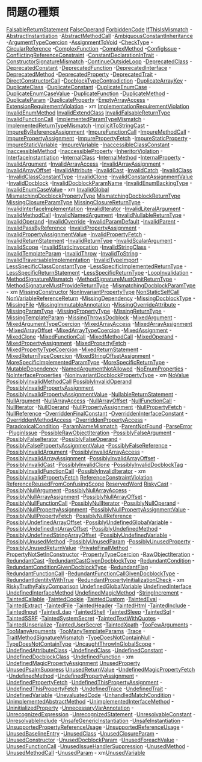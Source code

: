 # 問題の種類

[FalsableReturnStatement](issues/FalsableReturnStatement.md) [FalseOperand](issues/FalseOperand.md) [ForbiddenCode](issues/ForbiddenCode.md) [IfThisIsMismatch](issues/IfThisIsMismatch.md) -[AbstractInstantiation](issues/AbstractInstantiation.md) -[AbstractMethodCall](issues/AbstractMethodCall.md) -[AmbiguousConstantInheritance](issues/AmbiguousConstantInheritance.md) -[ArgumentTypeCoercion](issues/ArgumentTypeCoercion.md) -[AssignmentToVoid](issues/AssignmentToVoid.md) -[CheckType](issues/CheckType.md) -[CircularReference](issues/CircularReference.md) -[ComplexFunction](issues/ComplexFunction.md) -[ComplexMethod](issues/ComplexMethod.md) -[ConfigIssue](issues/ConfigIssue.md) -[ConflictingReferenceConstraint](issues/ConflictingReferenceConstraint.md) -[ConstantDeclarationInTrait](issues/ConstantDeclarationInTrait.md) -[ConstructorSignatureMismatch](issues/ConstructorSignatureMismatch.md) -[ContinueOutsideLoop](issues/ContinueOutsideLoop.md) -[DeprecatedClass](issues/DeprecatedClass.md) -[DeprecatedConstant](issues/DeprecatedConstant.md) -[DeprecatedFunction](issues/DeprecatedFunction.md) -[DeprecatedInterface](issues/DeprecatedInterface.md) -[DeprecatedMethod](issues/DeprecatedMethod.md) -[DeprecatedProperty](issues/DeprecatedProperty.md) -[DeprecatedTrait](issues/DeprecatedTrait.md) -[DirectConstructorCall](issues/DirectConstructorCall.md) -[DocblockTypeContradiction](issues/DocblockTypeContradiction.md) -[DuplicateArrayKey](issues/DuplicateArrayKey.md) -[DuplicateClass](issues/DuplicateClass.md) -[DuplicateConstant](issues/DuplicateConstant.md) -[DuplicateEnumCase](issues/DuplicateEnumCase.md) -[DuplicateEnumCaseValue](issues/DuplicateEnumCaseValue.md) -[DuplicateFunction](issues/DuplicateFunction.md) -[DuplicateMethod](issues/DuplicateMethod.md) -[DuplicateParam](issues/DuplicateParam.md) -[DuplicateProperty](issues/DuplicateProperty.md) -[EmptyArrayAccess](issues/EmptyArrayAccess.md) -[ExtensionRequirementViolation](issues/ExtensionRequirementViolation.md) - xm [ImplementationRequirementViolation](issues/ImplementationRequirementViolation.md) [InvalidEnumMethod](issues/InvalidEnumMethod.md) [InvalidExtendClass](issues/InvalidExtendClass.md) [InvalidFalsableReturnType](issues/InvalidFalsableReturnType.md) [InvalidFunctionCall](issues/InvalidFunctionCall.md) -[ImplementedParamTypeMismatch](issues/ImplementedParamTypeMismatch.md) -[ImplementedReturnTypeMismatch](issues/ImplementedReturnTypeMismatch.md) -[ImplicitToStringCast](issues/ImplicitToStringCast.md) -[ImpureByReferenceAssignment](issues/ImpureByReferenceAssignment.md) -[ImpureFunctionCall](issues/ImpureFunctionCall.md) -[ImpureMethodCall](issues/ImpureMethodCall.md) -[ImpurePropertyAssignment](issues/ImpurePropertyAssignment.md) -[ImpurePropertyFetch](issues/ImpurePropertyFetch.md) -[ImpureStaticProperty](issues/ImpureStaticProperty.md) -[ImpureStaticVariable](issues/ImpureStaticVariable.md) -[ImpureVariable](issues/ImpureVariable.md) -[InaccessibleClassConstant](issues/InaccessibleClassConstant.md) -[InaccessibleMethod](issues/InaccessibleMethod.md) -[InaccessibleProperty](issues/InaccessibleProperty.md) -[InheritorViolation](issues/InheritorViolation.md) -[InterfaceInstantiation](issues/InterfaceInstantiation.md) -[InternalClass](issues/InternalClass.md) -[InternalMethod](issues/InternalMethod.md) -[InternalProperty](issues/InternalProperty.md) -[InvalidArgument](issues/InvalidArgument.md) -[InvalidArrayAccess](issues/InvalidArrayAccess.md) -[InvalidArrayAssignment](issues/InvalidArrayAssignment.md) -[InvalidArrayOffset](issues/InvalidArrayOffset.md) -[InvalidAttribute](issues/InvalidAttribute.md) -[InvalidCast](issues/InvalidCast.md) -[InvalidCatch](issues/InvalidCatch.md) -[InvalidClass](issues/InvalidClass.md) -[InvalidClassConstantType](issues/InvalidClassConstantType.md) -[InvalidClone](issues/InvalidClone.md) -[InvalidConstantAssignmentValue](issues/InvalidConstantAssignmentValue.md) -[InvalidDocblock](issues/InvalidDocblock.md) -[InvalidDocblockParamName](issues/InvalidDocblockParamName.md) -[InvalidEnumBackingType](issues/InvalidEnumBackingType.md) -[InvalidEnumCaseValue](issues/InvalidEnumCaseValue.md) - xm [InvalidGlobal](issues/InvalidGlobal.md) [MismatchingDocblockPropertyType](issues/MismatchingDocblockPropertyType.md) [MismatchingDocblockReturnType](issues/MismatchingDocblockReturnType.md) [MissingClosureParamType](issues/MissingClosureParamType.md) [MissingClosureReturnType](issues/MissingClosureReturnType.md) -[InvalidInterfaceImplementation](issues/InvalidInterfaceImplementation.md) -[InvalidIterator](issues/InvalidIterator.md) -[InvalidLiteralArgument](issues/InvalidLiteralArgument.md) -[InvalidMethodCall](issues/InvalidMethodCall.md) -[InvalidNamedArgument](issues/InvalidNamedArgument.md) -[InvalidNullableReturnType](issues/InvalidNullableReturnType.md) -[InvalidOperand](issues/InvalidOperand.md) -[InvalidOverride](issues/InvalidOverride.md) -[InvalidParamDefault](issues/InvalidParamDefault.md) -[InvalidParent](issues/InvalidParent.md) -[InvalidPassByReference](issues/InvalidPassByReference.md) -[InvalidPropertyAssignment](issues/InvalidPropertyAssignment.md) -[InvalidPropertyAssignmentValue](issues/InvalidPropertyAssignmentValue.md) -[InvalidPropertyFetch](issues/InvalidPropertyFetch.md) -[InvalidReturnStatement](issues/InvalidReturnStatement.md) -[InvalidReturnType](issues/InvalidReturnType.md) -[InvalidScalarArgument](issues/InvalidScalarArgument.md) -[InvalidScope](issues/InvalidScope.md) -[InvalidStaticInvocation](issues/InvalidStaticInvocation.md) -[InvalidStringClass](issues/InvalidStringClass.md) -[InvalidTemplateParam](issues/InvalidTemplateParam.md) -[InvalidThrow](issues/InvalidThrow.md) -[InvalidToString](issues/InvalidToString.md) -[InvalidTraversableImplementation](issues/InvalidTraversableImplementation.md) -[InvalidTypeImport](issues/InvalidTypeImport.md) -[LessSpecificClassConstantType](issues/LessSpecificClassConstantType.md) -[LessSpecificImplementedReturnType](issues/LessSpecificImplementedReturnType.md) -[LessSpecificReturnStatement](issues/LessSpecificReturnStatement.md) -[LessSpecificReturnType](issues/LessSpecificReturnType.md) -[LoopInvalidation](issues/LoopInvalidation.md) -[MethodSignatureMismatch](issues/MethodSignatureMismatch.md) -[MethodSignatureMustOmitReturnType](issues/MethodSignatureMustOmitReturnType.md) -[MethodSignatureMustProvideReturnType](issues/MethodSignatureMustProvideReturnType.md) -[MismatchingDocblockParamType](issues/MismatchingDocblockParamType.md) - xm [MissingConstructor](issues/MissingConstructor.md) [NonInvariantPropertyType](issues/NonInvariantPropertyType.md) [NonStaticSelfCall](issues/NonStaticSelfCall.md) [NonVariableReferenceReturn](issues/NonVariableReferenceReturn.md) -[MissingDependency](issues/MissingDependency.md) -[MissingDocblockType](issues/MissingDocblockType.md) -[MissingFile](issues/MissingFile.md) -[MissingImmutableAnnotation](issues/MissingImmutableAnnotation.md) -[MissingOverrideAttribute](issues/MissingOverrideAttribute.md) -[MissingParamType](issues/MissingParamType.md) -[MissingPropertyType](issues/MissingPropertyType.md) -[MissingReturnType](issues/MissingReturnType.md) -[MissingTemplateParam](issues/MissingTemplateParam.md) -[MissingThrowsDocblock](issues/MissingThrowsDocblock.md) -[MixedArgument](issues/MixedArgument.md) -[MixedArgumentTypeCoercion](issues/MixedArgumentTypeCoercion.md) -[MixedArrayAccess](issues/MixedArrayAccess.md) -[MixedArrayAssignment](issues/MixedArrayAssignment.md) -[MixedArrayOffset](issues/MixedArrayOffset.md) -[MixedArrayTypeCoercion](issues/MixedArrayTypeCoercion.md) -[MixedAssignment](issues/MixedAssignment.md) -[MixedClone](issues/MixedClone.md) -[MixedFunctionCall](issues/MixedFunctionCall.md) -[MixedMethodCall](issues/MixedMethodCall.md) -[MixedOperand](issues/MixedOperand.md) -[MixedPropertyAssignment](issues/MixedPropertyAssignment.md) -[MixedPropertyFetch](issues/MixedPropertyFetch.md) -[MixedPropertyTypeCoercion](issues/MixedPropertyTypeCoercion.md) -[MixedReturnStatement](issues/MixedReturnStatement.md) -[MixedReturnTypeCoercion](issues/MixedReturnTypeCoercion.md) -[MixedStringOffsetAssignment](issues/MixedStringOffsetAssignment.md) -[MoreSpecificImplementedParamType](issues/MoreSpecificImplementedParamType.md) -[MoreSpecificReturnType](issues/MoreSpecificReturnType.md) -[MutableDependency](issues/MutableDependency.md) -[NamedArgumentNotAllowed](issues/NamedArgumentNotAllowed.md) -[NoEnumProperties](issues/NoEnumProperties.md) -[NoInterfaceProperties](issues/NoInterfaceProperties.md) -[NonInvariantDocblockPropertyType](issues/NonInvariantDocblockPropertyType.md) - xm [NoValue](issues/NoValue.md) [PossiblyInvalidMethodCall](issues/PossiblyInvalidMethodCall.md) [PossiblyInvalidOperand](issues/PossiblyInvalidOperand.md) [PossiblyInvalidPropertyAssignment](issues/PossiblyInvalidPropertyAssignment.md) [PossiblyInvalidPropertyAssignmentValue](issues/PossiblyInvalidPropertyAssignmentValue.md) -[NullableReturnStatement](issues/NullableReturnStatement.md) -[NullArgument](issues/NullArgument.md) -[NullArrayAccess](issues/NullArrayAccess.md) -[NullArrayOffset](issues/NullArrayOffset.md) -[NullFunctionCall](issues/NullFunctionCall.md) -[NullIterator](issues/NullIterator.md) -[NullOperand](issues/NullOperand.md) -[NullPropertyAssignment](issues/NullPropertyAssignment.md) -[NullPropertyFetch](issues/NullPropertyFetch.md) -[NullReference](issues/NullReference.md) -[OverriddenFinalConstant](issues/OverriddenFinalConstant.md) -[OverriddenInterfaceConstant](issues/OverriddenInterfaceConstant.md) -[OverriddenMethodAccess](issues/OverriddenMethodAccess.md) -[OverriddenPropertyAccess](issues/OverriddenPropertyAccess.md) -[ParadoxicalCondition](issues/ParadoxicalCondition.md) -[ParamNameMismatch](issues/ParamNameMismatch.md) -[ParentNotFound](issues/ParentNotFound.md) -[ParseError](issues/ParseError.md) -[PluginIssue](issues/PluginIssue.md) -[PossibleRawObjectIteration](issues/PossibleRawObjectIteration.md) -[PossiblyFalseArgument](issues/PossiblyFalseArgument.md) -[PossiblyFalseIterator](issues/PossiblyFalseIterator.md) -[PossiblyFalseOperand](issues/PossiblyFalseOperand.md) -[PossiblyFalsePropertyAssignmentValue](issues/PossiblyFalsePropertyAssignmentValue.md) -[PossiblyFalseReference](issues/PossiblyFalseReference.md) -[PossiblyInvalidArgument](issues/PossiblyInvalidArgument.md) -[PossiblyInvalidArrayAccess](issues/PossiblyInvalidArrayAccess.md) -[PossiblyInvalidArrayAssignment](issues/PossiblyInvalidArrayAssignment.md) -[PossiblyInvalidArrayOffset](issues/PossiblyInvalidArrayOffset.md) -[PossiblyInvalidCast](issues/PossiblyInvalidCast.md) -[PossiblyInvalidClone](issues/PossiblyInvalidClone.md) -[PossiblyInvalidDocblockTag](issues/PossiblyInvalidDocblockTag.md) -[PossiblyInvalidFunctionCall](issues/PossiblyInvalidFunctionCall.md) -[PossiblyInvalidIterator](issues/PossiblyInvalidIterator.md) - xm [PossiblyInvalidPropertyFetch](issues/PossiblyInvalidPropertyFetch.md) [ReferenceConstraintViolation](issues/ReferenceConstraintViolation.md) [ReferenceReusedFromConfusingScope](issues/ReferenceReusedFromConfusingScope.md) [ReservedWord](issues/ReservedWord.md) [RiskyCast](issues/RiskyCast.md) -[PossiblyNullArgument](issues/PossiblyNullArgument.md) -[PossiblyNullArrayAccess](issues/PossiblyNullArrayAccess.md) -[PossiblyNullArrayAssignment](issues/PossiblyNullArrayAssignment.md) -[PossiblyNullArrayOffset](issues/PossiblyNullArrayOffset.md) -[PossiblyNullFunctionCall](issues/PossiblyNullFunctionCall.md) -[PossiblyNullIterator](issues/PossiblyNullIterator.md) -[PossiblyNullOperand](issues/PossiblyNullOperand.md) -[PossiblyNullPropertyAssignment](issues/PossiblyNullPropertyAssignment.md) -[PossiblyNullPropertyAssignmentValue](issues/PossiblyNullPropertyAssignmentValue.md) -[PossiblyNullPropertyFetch](issues/PossiblyNullPropertyFetch.md) -[PossiblyNullReference](issues/PossiblyNullReference.md) -[PossiblyUndefinedArrayOffset](issues/PossiblyUndefinedArrayOffset.md) -[PossiblyUndefinedGlobalVariable](issues/PossiblyUndefinedGlobalVariable.md) -[PossiblyUndefinedIntArrayOffset](issues/PossiblyUndefinedIntArrayOffset.md) -[PossiblyUndefinedMethod](issues/PossiblyUndefinedMethod.md) -[PossiblyUndefinedStringArrayOffset](issues/PossiblyUndefinedStringArrayOffset.md) -[PossiblyUndefinedVariable](issues/PossiblyUndefinedVariable.md) -[PossiblyUnusedMethod](issues/PossiblyUnusedMethod.md) -[PossiblyUnusedParam](issues/PossiblyUnusedParam.md) -[PossiblyUnusedProperty](issues/PossiblyUnusedProperty.md) -[PossiblyUnusedReturnValue](issues/PossiblyUnusedReturnValue.md) -[PrivateFinalMethod](issues/PrivateFinalMethod.md) -[PropertyNotSetInConstructor](issues/PropertyNotSetInConstructor.md) -[PropertyTypeCoercion](issues/PropertyTypeCoercion.md) -[RawObjectIteration](issues/RawObjectIteration.md) -[RedundantCast](issues/RedundantCast.md) -[RedundantCastGivenDocblockType](issues/RedundantCastGivenDocblockType.md) -[RedundantCondition](issues/RedundantCondition.md) -[RedundantConditionGivenDocblockType](issues/RedundantConditionGivenDocblockType.md) -[RedundantFlag](issues/RedundantFlag.md) -[RedundantFunctionCall](issues/RedundantFunctionCall.md) -[RedundantFunctionCallGivenDocblockType](issues/RedundantFunctionCallGivenDocblockType.md) -[RedundantIdentityWithTrue](issues/RedundantIdentityWithTrue.md) -[RedundantPropertyInitializationCheck](issues/RedundantPropertyInitializationCheck.md) - xm [RiskyTruthyFalsyComparison](issues/RiskyTruthyFalsyComparison.md) [UndefinedGlobalVariable](issues/UndefinedGlobalVariable.md) [UndefinedInterface](issues/UndefinedInterface.md) [UndefinedInterfaceMethod](issues/UndefinedInterfaceMethod.md) [UndefinedMagicMethod](issues/UndefinedMagicMethod.md) -[StringIncrement](issues/StringIncrement.md) -[TaintedCallable](issues/TaintedCallable.md) -[TaintedCookie](issues/TaintedCookie.md) -[TaintedCustom](issues/TaintedCustom.md) -[TaintedEval](issues/TaintedEval.md) -[TaintedExtract](issues/TaintedExtract.md) -[TaintedFile](issues/TaintedFile.md) -[TaintedHeader](issues/TaintedHeader.md) -[TaintedHtml](issues/TaintedHtml.md) -[TaintedInclude](issues/TaintedInclude.md) -[TaintedInput](issues/TaintedInput.md) -[TaintedLdap](issues/TaintedLdap.md) -[TaintedShell](issues/TaintedShell.md) -[TaintedSleep](issues/TaintedSleep.md) -[TaintedSql](issues/TaintedSql.md) -[TaintedSSRF](issues/TaintedSSRF.md) -[TaintedSystemSecret](issues/TaintedSystemSecret.md) -[TaintedTextWithQuotes](issues/TaintedTextWithQuotes.md) -[TaintedUnserialize](issues/TaintedUnserialize.md) -[TaintedUserSecret](issues/TaintedUserSecret.md) -[TaintedXpath](issues/TaintedXpath.md) -[TooFewArguments](issues/TooFewArguments.md) -[TooManyArguments](issues/TooManyArguments.md) -[TooManyTemplateParams](issues/TooManyTemplateParams.md) -[Trace](issues/Trace.md) -[TraitMethodSignatureMismatch](issues/TraitMethodSignatureMismatch.md) -[TypeDoesNotContainNull](issues/TypeDoesNotContainNull.md) -[TypeDoesNotContainType](issues/TypeDoesNotContainType.md) -[UncaughtThrowInGlobalScope](issues/UncaughtThrowInGlobalScope.md) -[UndefinedAttributeClass](issues/UndefinedAttributeClass.md) -[UndefinedClass](issues/UndefinedClass.md) -[UndefinedConstant](issues/UndefinedConstant.md) -[UndefinedDocblockClass](issues/UndefinedDocblockClass.md) -[UndefinedFunction](issues/UndefinedFunction.md) - xm [UndefinedMagicPropertyAssignment](issues/UndefinedMagicPropertyAssignment.md) [UnusedProperty](issues/UnusedProperty.md) [UnusedPsalmSuppress](issues/UnusedPsalmSuppress.md) [UnusedReturnValue](issues/UnusedReturnValue.md) -[UndefinedMagicPropertyFetch](issues/UndefinedMagicPropertyFetch.md) -[UndefinedMethod](issues/UndefinedMethod.md) -[UndefinedPropertyAssignment](issues/UndefinedPropertyAssignment.md) -[UndefinedPropertyFetch](issues/UndefinedPropertyFetch.md) -[UndefinedThisPropertyAssignment](issues/UndefinedThisPropertyAssignment.md) -[UndefinedThisPropertyFetch](issues/UndefinedThisPropertyFetch.md) -[UndefinedTrace](issues/UndefinedTrace.md) -[UndefinedTrait](issues/UndefinedTrait.md) -[UndefinedVariable](issues/UndefinedVariable.md) -[UnevaluatedCode](issues/UnevaluatedCode.md) -[UnhandledMatchCondition](issues/UnhandledMatchCondition.md) -[UnimplementedAbstractMethod](issues/UnimplementedAbstractMethod.md) -[UnimplementedInterfaceMethod](issues/UnimplementedInterfaceMethod.md) -[UninitializedProperty](issues/UninitializedProperty.md) -[UnnecessaryVarAnnotation](issues/UnnecessaryVarAnnotation.md) -[UnrecognizedExpression](issues/UnrecognizedExpression.md) -[UnrecognizedStatement](issues/UnrecognizedStatement.md) -[UnresolvableConstant](issues/UnresolvableConstant.md) -[UnresolvableInclude](issues/UnresolvableInclude.md) -[UnsafeGenericInstantiation](issues/UnsafeGenericInstantiation.md) -[UnsafeInstantiation](issues/UnsafeInstantiation.md) -[UnsupportedPropertyReferenceUsage](issues/UnsupportedPropertyReferenceUsage.md) -[UnsupportedReferenceUsage](issues/UnsupportedReferenceUsage.md) -[UnusedBaselineEntry](issues/UnusedBaselineEntry.md) -[UnusedClass](issues/UnusedClass.md) -[UnusedClosureParam](issues/UnusedClosureParam.md) -[UnusedConstructor](issues/UnusedConstructor.md) -[UnusedDocblockParam](issues/UnusedDocblockParam.md) -[UnusedForeachValue](issues/UnusedForeachValue.md) -[UnusedFunctionCall](issues/UnusedFunctionCall.md) -[UnusedIssueHandlerSuppression](issues/UnusedIssueHandlerSuppression.md) -[UnusedMethod](issues/UnusedMethod.md) -[UnusedMethodCall](issues/UnusedMethodCall.md) -[UnusedParam](issues/UnusedParam.md) - xm[UnusedVariable](issues/UnusedVariable.md)
